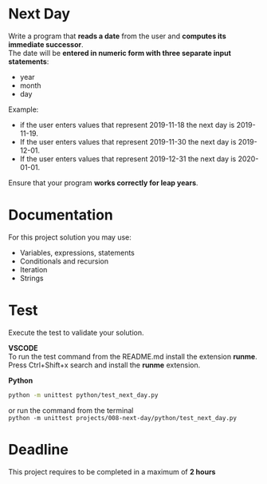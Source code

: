 # Next Day

Write a program that **reads a date** from the user and **computes its immediate successor**.   
The date will be **entered in numeric form with three separate input statements**: 
- year   
- month
- day


Example:    
- if the user enters values that represent 2019-11-18 the next day is 2019-11-19.  
- If the user enters values that represent 2019-11-30 the next day is 2019-12-01. 
- If the user enters values that represent 2019-12-31 the next day is 2020-01-01. 


Ensure that your program **works correctly for leap years**.

# Documentation

For this project solution you may use:

- Variables, expressions, statements
- Conditionals and recursion
- Iteration
- Strings

# Test
Execute the test to validate your solution.  

**VSCODE**   
To run the test command from the README.md install the extension **runme**. 
Press Ctrl+Shift+x search and install the **runme** extension. 


**Python**

```sh
python -m unittest python/test_next_day.py
```

or run the command from the terminal  
`python -m unittest projects/008-next-day/python/test_next_day.py`


# Deadline

This project requires to be completed in a maximum of **2 hours**
